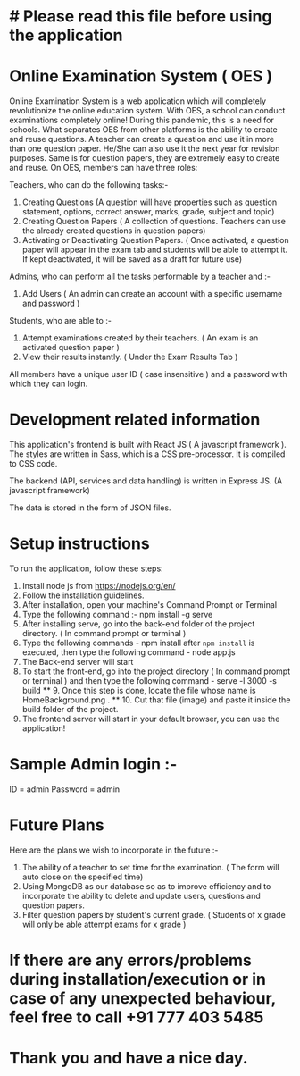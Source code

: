 # # Please read this file before using the application

# Online Examination System ( OES )

Online Examination System is a web application which will completely revolutionize the online education system. With OES, a school can conduct examinations completely online! During this pandemic, this is a need for schools. What separates OES from other platforms is the ability to create and reuse questions. A teacher can create a question and use it in more than one question paper. He/She can also use it the next year for revision purposes. Same is for question papers, they are extremely easy to create and reuse. On OES, members can have three roles:

Teachers, who can do the following tasks:-

1. Creating Questions (A question will have properties such as question statement, options, correct answer, marks, grade, subject and topic)
2. Creating Question Papers ( A collection of questions. Teachers can use the already created questions in question papers)
3. Activating or Deactivating Question Papers. ( Once activated, a question paper will appear in the exam tab and students will be able to attempt it. If kept deactivated, it will be saved as a draft for future use)

Admins, who can perform all the tasks performable by a teacher and :-

1. Add Users ( An admin can create an account with a specific username and password )

Students, who are able to :-

1. Attempt examinations created by their teachers. ( An exam is an activated question paper )
2. View their results instantly. ( Under the Exam Results Tab )

All members have a unique user ID ( case insensitive ) and a password with which they can login.

# Development related information

This application's frontend is built with React JS ( A javascript framework ). The styles are written in Sass, which is a CSS pre-processor. It is compiled to CSS code.

The backend (API, services and data handling) is written in Express JS. (A javascript framework)

The data is stored in the form of JSON files.

# Setup instructions

To run the application, follow these steps:

1. Install node js from https://nodejs.org/en/
2. Follow the installation guidelines.
3. After installation, open your machine's Command Prompt or Terminal
4. Type the following command :-
   npm install -g serve
5. After installing serve, go into the back-end folder of the project directory. ( In command prompt or terminal )
6. Type the following commands -
   npm install
   after `npm install` is executed, then type the following command -
   node app.js
7. The Back-end server will start
8. To start the front-end, go into the project directory ( In command prompt or terminal ) and then type the following command -
   serve -l 3000 -s build
   ** 9. Once this step is done, locate the file whose name is HomeBackground.png .
   ** 10. Cut that file (image) and paste it inside the build folder of the project.
9. The frontend server will start in your default browser, you can use the application!

# Sample Admin login :-

ID = admin
Password = admin

# Future Plans

Here are the plans we wish to incorporate in the future :-

1. The ability of a teacher to set time for the examination. ( The form will auto close on the specified time)
2. Using MongoDB as our database so as to improve efficiency and to incorporate the ability to delete and update users, questions and question papers.
3. Filter question papers by student's current grade. ( Students of x grade will only be able attempt exams for x grade )

# If there are any errors/problems during installation/execution or in case of any unexpected behaviour, feel free to call +91 777 403 5485

# Thank you and have a nice day.

